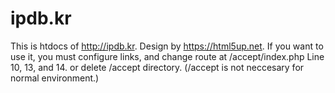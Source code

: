# ipdb.kr
This is htdocs of http://ipdb.kr. Design by https://html5up.net.
If you want to use it, you must configure links, and change route at /accept/index.php Line 10, 13, and 14. or delete /accept directory. (/accept is not neccesary for normal environment.)
